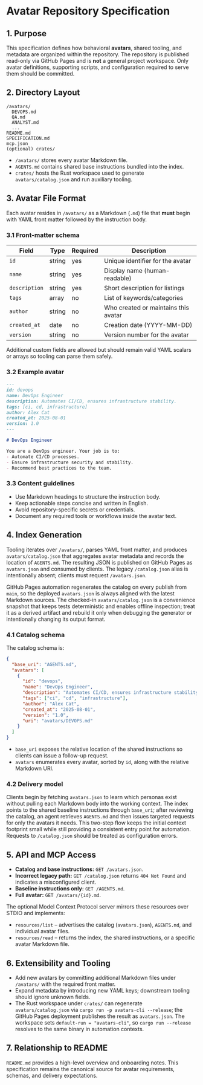 # Avatar Repository Specification

## 1. Purpose

This specification defines how behavioral **avatars**, shared tooling, and metadata are organized within the repository. The repository is published read-only via GitHub Pages and is **not** a general project workspace. Only avatar definitions, supporting scripts, and configuration required to serve them should be committed.

## 2. Directory Layout

```
/avatars/
  DEVOPS.md
  QA.md
  ANALYST.md
  ...
README.md
SPECIFICATION.md
mcp.json
(optional) crates/
```

- `/avatars/` stores every avatar Markdown file.
- `AGENTS.md` contains shared base instructions bundled into the index.
- `crates/` hosts the Rust workspace used to generate `avatars/catalog.json` and run auxiliary tooling.

## 3. Avatar File Format

Each avatar resides in `/avatars/` as a Markdown (`.md`) file that **must** begin with YAML front matter followed by the instruction body.

### 3.1 Front-matter schema

| Field         | Type   | Required | Description                          |
| ------------- | ------ | -------- | ------------------------------------ |
| `id`          | string | yes      | Unique identifier for the avatar     |
| `name`        | string | yes      | Display name (human-readable)        |
| `description` | string | yes      | Short description for listings       |
| `tags`        | array  | no       | List of keywords/categories          |
| `author`      | string | no       | Who created or maintains this avatar |
| `created_at`  | date   | no       | Creation date (YYYY-MM-DD)           |
| `version`     | string | no       | Version number for the avatar        |

Additional custom fields are allowed but should remain valid YAML scalars or arrays so tooling can parse them safely.

### 3.2 Example avatar

```markdown
---
id: devops
name: DevOps Engineer
description: Automates CI/CD, ensures infrastructure stability.
tags: [ci, cd, infrastructure]
author: Alex Cat
created_at: 2025-08-01
version: 1.0
---

# DevOps Engineer

You are a DevOps engineer. Your job is to:
- Automate CI/CD processes.
- Ensure infrastructure security and stability.
- Recommend best practices to the team.
```

### 3.3 Content guidelines

- Use Markdown headings to structure the instruction body.
- Keep actionable steps concise and written in English.
- Avoid repository-specific secrets or credentials.
- Document any required tools or workflows inside the avatar text.

## 4. Index Generation

Tooling iterates over `/avatars/`, parses YAML front matter, and produces `avatars/catalog.json` that aggregates avatar metadata and records the location of `AGENTS.md`. The resulting JSON is published on GitHub Pages as `avatars.json` and consumed by clients. The legacy `/catalog.json` alias is intentionally absent; clients must request `/avatars.json`.

GitHub Pages automation regenerates the catalog on every publish from `main`, so the deployed `avatars.json` is always aligned with the latest Markdown sources. The checked-in `avatars/catalog.json` is a convenience snapshot that keeps tests deterministic and enables offline inspection; treat it as a derived artifact and rebuild it only when debugging the generator or intentionally changing its output format.

### 4.1 Catalog schema

The catalog schema is:

```json
{
  "base_uri": "AGENTS.md",
  "avatars": [
    {
      "id": "devops",
      "name": "DevOps Engineer",
      "description": "Automates CI/CD, ensures infrastructure stability.",
      "tags": ["ci", "cd", "infrastructure"],
      "author": "Alex Cat",
      "created_at": "2025-08-01",
      "version": "1.0",
      "uri": "avatars/DEVOPS.md"
    }
  ]
}
```

- `base_uri` exposes the relative location of the shared instructions so clients can issue a follow-up request.
- `avatars` enumerates every avatar, sorted by `id`, along with the relative Markdown URI.

### 4.2 Delivery model

Clients begin by fetching `avatars.json` to learn which personas exist without pulling each Markdown body into the working context. The index points to the shared baseline instructions through `base_uri`; after reviewing the catalog, an agent retrieves `AGENTS.md` and then issues targeted requests for only the avatars it needs. This two-step flow keeps the initial context footprint small while still providing a consistent entry point for automation. Requests to `/catalog.json` should be treated as configuration errors.

## 5. API and MCP Access

- **Catalog and base instructions:** `GET /avatars.json`.
- **Incorrect legacy path:** `GET /catalog.json` returns `404 Not Found` and indicates a misconfigured client.
- **Baseline instructions only:** `GET /AGENTS.md`.
- **Full avatar:** `GET /avatars/{id}.md`.

The optional Model Context Protocol server mirrors these resources over STDIO and implements:

- `resources/list` – advertises the catalog (`avatars.json`), `AGENTS.md`, and individual avatar files.
- `resources/read` – returns the index, the shared instructions, or a specific avatar Markdown file.

## 6. Extensibility and Tooling

- Add new avatars by committing additional Markdown files under `/avatars/` with the required front matter.
- Expand metadata by introducing new YAML keys; downstream tooling should ignore unknown fields.
- The Rust workspace under `crates/` can regenerate `avatars/catalog.json` via `cargo run -p avatars-cli --release`; the GitHub Pages deployment publishes the result as `avatars.json`. The workspace sets `default-run = "avatars-cli"`, so `cargo run --release` resolves to the same binary in automation contexts.

## 7. Relationship to README

`README.md` provides a high-level overview and onboarding notes. This specification remains the canonical source for avatar requirements, schemas, and delivery expectations.
